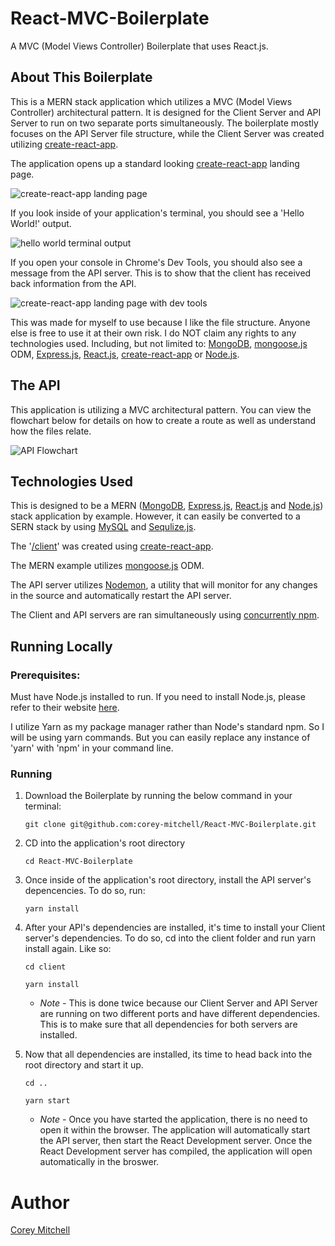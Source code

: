 # React-MVC-Boilerplate
A MVC (Model Views Controller) Boilerplate that uses React.js.

## About This Boilerplate

This is a MERN stack application which utilizes a MVC (Model Views Controller) architectural pattern. It is designed for the Client Server and API Server to run on two separate ports simultaneously. The boilerplate mostly focuses on the API Server file structure, while the Client Server was created utilizing [create-react-app](https://github.com/facebook/create-react-app#creating-an-app).

The application opens up a standard looking [create-react-app](https://github.com/facebook/create-react-app#creating-an-app) landing page.

![create-react-app landing page](https://user-images.githubusercontent.com/37916145/52542726-6cfed700-2d68-11e9-90d5-09fd0effac1a.PNG)

If you look inside of your application's terminal, you should see a 'Hello World!' output.

![hello world terminal output](https://user-images.githubusercontent.com/37916145/52542775-d7177c00-2d68-11e9-8018-2a7f3ab78e21.PNG)

If you open your console in Chrome's Dev Tools, you should also see a message from the API server. This is to show that the client has received back information from the API.

![create-react-app landing page with dev tools](https://user-images.githubusercontent.com/37916145/52542819-51480080-2d69-11e9-81d0-c2f0679ee67b.PNG)

This was made for myself to use because I like the file structure. Anyone else is free to use it at their own risk. I do NOT claim any rights to any technologies used. Including, but not limited to: [MongoDB](https://www.mongodb.com/what-is-mongodb), [mongoose.js](https://mongoosejs.com/) ODM, [Express.js](https://expressjs.com/), [React.js](https://reactjs.org/), [create-react-app](https://github.com/facebook/create-react-app#creating-an-app) or [Node.js](https://nodejs.org/en/).

## The API

This application is utilizing a MVC architectural pattern. You can view the flowchart below for details on how to create a route as well as understand how the files relate.

![API Flowchart](https://user-images.githubusercontent.com/37916145/49304655-a2e32d80-f492-11e8-8bdf-65da03549070.PNG)

## Technologies Used

This is designed to be a MERN ([MongoDB](https://www.mongodb.com/what-is-mongodb), [Express.js](https://expressjs.com/), [React.js](https://reactjs.org/) and [Node.js](https://nodejs.org/en/)) stack application by example. However, it can easily be converted to a SERN stack by using [MySQL](https://www.mysql.com/) and [Sequlize.js](http://docs.sequelizejs.com/).

The '[/client](./client)' was created using [create-react-app](https://github.com/facebook/create-react-app#creating-an-app).

The MERN example utilizes [mongoose.js](https://mongoosejs.com/) ODM.

The API server utilizes [Nodemon](https://nodemon.io/), a utility that will monitor for any changes in the source and automatically restart the API server.

The Client and API servers are ran simultaneously using [concurrently npm](https://www.npmjs.com/package/concurrently).

## Running Locally

### Prerequisites:

Must have Node.js installed to run. If you need to install Node.js, please refer to their website [here](https://nodejs.org/en/).

I utilize Yarn as my package manager rather than Node's standard npm. So I will be using yarn commands. But you can easily replace any instance of 'yarn' with 'npm' in your command line.

### Running

1. Download the Boilerplate by running the below command in your terminal:

    ```
    git clone git@github.com:corey-mitchell/React-MVC-Boilerplate.git
    ```

2. CD into the application's root directory

    ```
    cd React-MVC-Boilerplate
    ```

3. Once inside of the application's root directory, install the API server's depencencies. To do so, run:

    ```
    yarn install
    ```

4. After your API's dependencies are installed, it's time to install your Client server's dependencies. To do so, cd into the client folder and run yarn install again. Like so:

    ```
    cd client

    yarn install
    ```
    * *Note* - This is done twice because our Client Server and API Server are running on two different ports and have different dependencies. This is to make sure that all dependencies for both servers are installed.

5. Now that all dependencies are installed, its time to head back into the root directory and start it up.

    ```
    cd ..

    yarn start
    ```

    * *Note* - Once you have started the application, there is no need to open it within the browser. The application will automatically start the API server, then start the React Development server. Once the React Development server has compiled, the application will open automatically in the broswer.

# Author

[Corey Mitchell](https://github.com/corey-mitchell)
